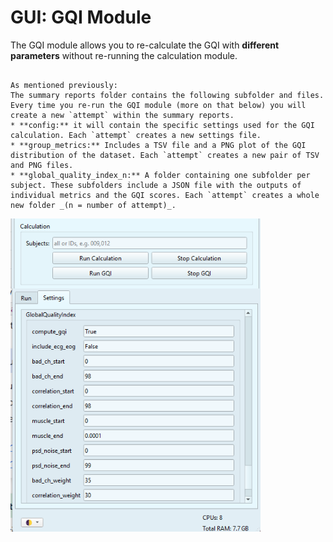 # GUI: GQI Module

The GQI module allows you to re-calculate the GQI with **different parameters** without re-running the calculation module.  

```{dropdown} The Summary Reports

As mentioned previously:
The summary reports folder contains the following subfolder and files. Every time you re-run the GQI module (more on that below) you will create a new `attempt` within the summary reports.
* **config:** it will contain the specific settings used for the GQI calculation. Each `attempt` creates a new settings file.
* **group_metrics:** Includes a TSV file and a PNG plot of the GQI distribution of the dataset. Each `attempt` creates a new pair of TSV and PNG files.
* **global_quality_index_n:** A folder containing one subfolder per subject. These subfolders include a JSON file with the outputs of individual metrics and the GQI scores. Each `attempt` creates a whole new folder _(n = number of attempt)_.

```





<img src="../static/gqi/gqi_gui.png" alt="gqi_gui" width="400px" align="center">

<img src="../static/gqi/gqi_settings.png" alt="gqi_settings" width="400px" align="center">
